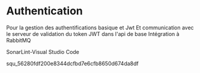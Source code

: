 # Authentication
Pour la gestion des authentifications basique et Jwt 
Et communication avec le serveur de validation du token JWT dans l'api de base
Intégration à RabbitMQ

SonarLint-Visual Studio Code

squ_56280fdf200e8344dcfbd7e6cfb8650d674da8df
